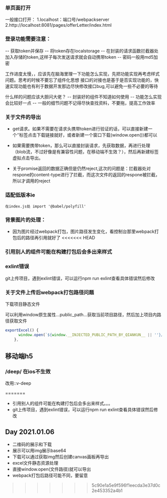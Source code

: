 ### 单页面打开 ###
一般接口打开：
1.localhost：端口号/webpackserver
2.http://localhost:8081/pages/offerLetter/index.html

### 登录功能需要注意：

 -- 获取token并保存
 -- 将token存在localstorage
 -- 在封装的请求函数拦截器处加入存储的token,这样子每次发送请求就会自动携带token
 -- 密码一般用md5加密

工作进度太慢，，应该先在脑海里理一下功能怎么实现，先把功能实现再考虑样式问题。思考的时候不要忘了组件化思想
接口的对接也是基于是否实现功能的，快速实现功能也有利于数据开发那边尽快修改接口bug,可以避免一些不必要的等待

什么样的问题应该大胆问大佬？
-- 封装好的组件不知道如何使用
-- 功能怎么实现会比较好一点
-- 一般的细节问题不记得尽快查找资料，不要拖，提高工作效率

### 关于文件的导出

- get请求。如果不需要在请求头携带token进行验证的话，可以直接新建一个‘<a>’标签点击下载链接就好，或者新建一个窗口下载(window.open())都可以
- 如果需要携带token，那么可以直接封装请求，先获取数据，再进行处理（blob流，不过好像是有兼容性问题，在移动端不生效？），然后再新建标签虚拟点击导出。

- 关于promise返回的数据正确但是仍然reject,这次的问题是：拦截器处对respone的content-type进行了拦截，而这次文件的返回的respone被拦截，所以才调用的reject

### 适配低版本ie  

	在index.js处 import '@babel/polyfill'

### 背景图片的处理：

  - 因为图片经过webpack打包，图片路径发生变化，看控制台那里webpack打包后的路径再引用就好了
<<<<<<< HEAD


### 引用别人的组件可能在构建打包后会多出来样式



### exlint错误

git上传项目，遇到exlint错误，可以运行npm run exlint查看具体错误然后修改



### 关于文件上传后webpack打包路径问题

下载项目静态文件

可以利用window原生属性...public_path...获取当前项目路径，然后加上项目内路径获取文件

```javascript
exportExcel() {
      window.open(`${window.__INJECTED_PUBLIC_PATH_BY_QIANKUN__ || ''}/static/example.xlsx?time=${Date.now()}`)
    },
```



## 移动端h5

### /deep/ 在ios不生效

改用::v-deep

=======
 - 引用别人的组件可能在构建打包后会多出来样式。。。
 - git上传项目，遇到exlint错误，可以运行npm run exlint查看具体错误然后修改
 
 ## Day 2021.01.06
 
 - 二维码的展示和下载
  - 展示可以用img展示base64
  - 下载可以通过获取img然后创建canvas画板再导出
 - excel文件静态资源处理
  - 直接window.open(文件路径)就可以导出
  - webpack打包后路径可能不同，要留意
>>>>>>> 5c90e1a5e9f596f1eecda3e37d0c2e453352a4b1
